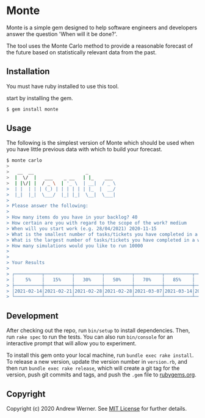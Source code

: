 # Monte

Monte is a simple gem designed to help software engineers and developers answer
the question 'When will it be done?'.

The tool uses the Monte Carlo method to provide a reasonable forecast of the
future based on statistically relevant data from the past.
## Installation

You must have ruby installed to use this tool.

start by installing the gem.

```sh
$ gem install monte
```

## Usage

The following is the simplest version of Monte which should be used when you
have little previous data with which to build your forecast.

```sh
$ monte carlo
>
>   __  __                   _
>  |  \/  |   ___    _ __   | |_    ___
>  | |\/| |  / _ \  | '_ \  | __|  / _ \
>  | |  | | | (_) | | | | | | |_  |  __/
>  |_|  |_|  \___/  |_| |_|  \__|  \___|
>
> Please answer the following:
>
> How many items do you have in your backlog? 40
> How certain are you with regard to the scope of the work? medium
> When will you start work (e.g. 28/04/2021) 2020-11-15
> What is the smallest number of tasks/tickets you have completed in a week? 2
> What is the largest number of tasks/tickets you have completed in a week? 6
> How many simulations would you like to run 10000
>
>
> Your Results
>
> ┌──────────┬──────────┬──────────┬──────────┬──────────┬──────────┬──────────┐
> │    5%    │   15%    │   30%    │   50%    │   70%    │   85%    │   95%    │
> ├──────────┼──────────┼──────────┼──────────┼──────────┼──────────┼──────────┤
> │2021-02-14│2021-02-21│2021-02-28│2021-02-28│2021-03-07│2021-03-14│2021-03-21│
> └──────────┴──────────┴──────────┴──────────┴──────────┴──────────┴──────────┘
```

## Development

After checking out the repo, run `bin/setup` to install dependencies. Then, run
`rake spec` to run the tests. You can also run `bin/console` for an interactive
prompt that will allow you to experiment.

To install this gem onto your local machine, run `bundle exec rake install`. To
release a new version, update the version number in `version.rb`, and then run
`bundle exec rake release`, which will create a git tag for the version, push
git commits and tags, and push the `.gem` file to
[rubygems.org](https://rubygems.org).

## Copyright

Copyright (c) 2020 Andrew Werner. See [MIT License](LICENSE.txt) for further details.
